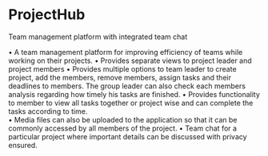 # ProjectHub
Team management platform with integrated team chat

•	A team management platform for improving efficiency of teams while working on their projects. 
•	Provides separate views to project leader and project members
•	Provides multiple options to team leader to create project, add the members, remove members, assign 
    tasks and their deadlines to members. The group leader can also check each members analysis regarding 
    how timely his tasks are finished.
•	Provides functionality to member to view all tasks together or project wise and can complete    the tasks 
according to time.  
•	Media files can also be uploaded to the application so that it can be commonly accessed by all members 
of the project.
•	Team chat for a particular project where important details can be discussed with privacy ensured.

